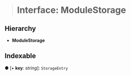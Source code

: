 > # Interface: ModuleStorage

## Hierarchy

* **ModuleStorage**

## Indexable

● \[▪ **key**: *string*\]: `StorageEntry`